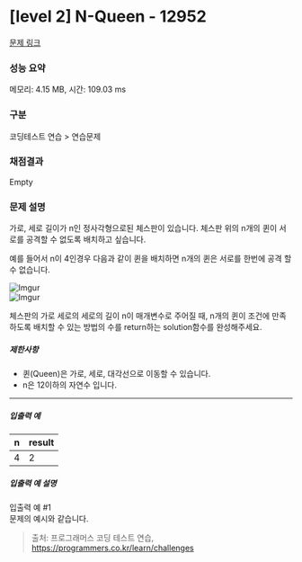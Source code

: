 # [level 2] N-Queen - 12952 

[문제 링크](https://school.programmers.co.kr/learn/courses/30/lessons/12952?language=cpp) 

### 성능 요약

메모리: 4.15 MB, 시간: 109.03 ms

### 구분

코딩테스트 연습 > 연습문제

### 채점결과

Empty

### 문제 설명

<p>가로, 세로 길이가 n인 정사각형으로된 체스판이 있습니다. 체스판 위의 n개의 퀸이 서로를 공격할 수 없도록 배치하고 싶습니다.</p>

<p>예를 들어서 n이 4인경우 다음과 같이 퀸을 배치하면 n개의 퀸은 서로를 한번에 공격 할 수 없습니다.</p>

<p><img src="https://i.imgur.com/lt2zdK6.png" title="" alt="Imgur"><br>
<img src="https://i.imgur.com/5c5EUrq.png" title="" alt="Imgur"></p>

<p>체스판의 가로 세로의 세로의 길이 n이 매개변수로 주어질 때, n개의 퀸이 조건에 만족 하도록 배치할 수 있는 방법의 수를 return하는 solution함수를 완성해주세요.</p>

<h5>제한사항</h5>

<ul>
<li>퀸(Queen)은 가로, 세로, 대각선으로 이동할 수 있습니다.</li>
<li>n은 12이하의 자연수 입니다.</li>
</ul>

<hr>

<h5>입출력 예</h5>
<table class="table">
        <thead><tr>
<th>n</th>
<th>result</th>
</tr>
</thead>
        <tbody><tr>
<td>4</td>
<td>2</td>
</tr>
</tbody>
      </table>
<h5>입출력 예 설명</h5>

<p>입출력 예 #1<br>
문제의 예시와 같습니다.</p>


> 출처: 프로그래머스 코딩 테스트 연습, https://programmers.co.kr/learn/challenges